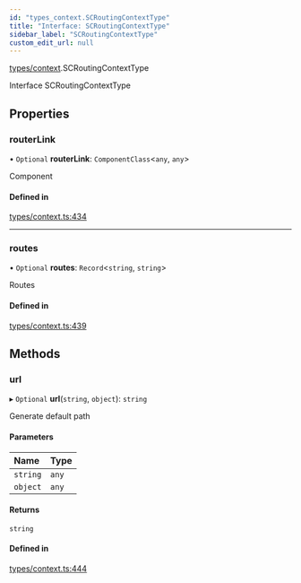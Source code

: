 ```yaml
---
id: "types_context.SCRoutingContextType"
title: "Interface: SCRoutingContextType"
sidebar_label: "SCRoutingContextType"
custom_edit_url: null
---
```


[types/context](../modules/types_context.md).SCRoutingContextType

Interface SCRoutingContextType

## Properties

### routerLink

• `Optional` **routerLink**: `ComponentClass`<`any`, `any`\>

Component

#### Defined in

[types/context.ts:434](https://github.com/selfcommunity/community-ui/blob/e8a635a/packages/sc-core/src/types/context.ts#L434)

___

### routes

• `Optional` **routes**: `Record`<`string`, `string`\>

Routes

#### Defined in

[types/context.ts:439](https://github.com/selfcommunity/community-ui/blob/e8a635a/packages/sc-core/src/types/context.ts#L439)

## Methods

### url

▸ `Optional` **url**(`string`, `object`): `string`

Generate default path

#### Parameters

| Name | Type |
| :------ | :------ |
| `string` | `any` |
| `object` | `any` |

#### Returns

`string`

#### Defined in

[types/context.ts:444](https://github.com/selfcommunity/community-ui/blob/e8a635a/packages/sc-core/src/types/context.ts#L444)
